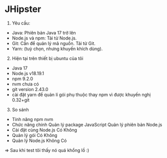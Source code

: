 # JHipster
1. Yêu cầu:
- Java: Phiên bản Java 17 trở lên
- Node.js và npm: Tải từ Node.js.
- Git: Cần để quản lý mã nguồn. Tải từ Git.
- Yarn: (tuỳ chọn, nhưng khuyến khích dùng).
2. Hiện tại trên thiết bị ubuntu của tôi
- Java 17
- Node.js v18.19.1
- npm 9.2.0
- nvm chưa có
- git version 2.43.0
- cài đặt yarn để quản lí gói phụ thuộc thay npm vì được khuyến nghị 0.32+git

3. So sánh
- Tính năng	                         npm	                          nvm
- Chức năng chính	         Quản lý package JavaScript	  Quản lý phiên bản Node.js
- Cài đặt cùng Node.js	              Có	                         Không
- Quản lý gói	                        Có	                         Không
- Quản lý Node.js	                   Không	                        Có

=> Sau khi test tôi thấy nó quá khổng lồ :) 
